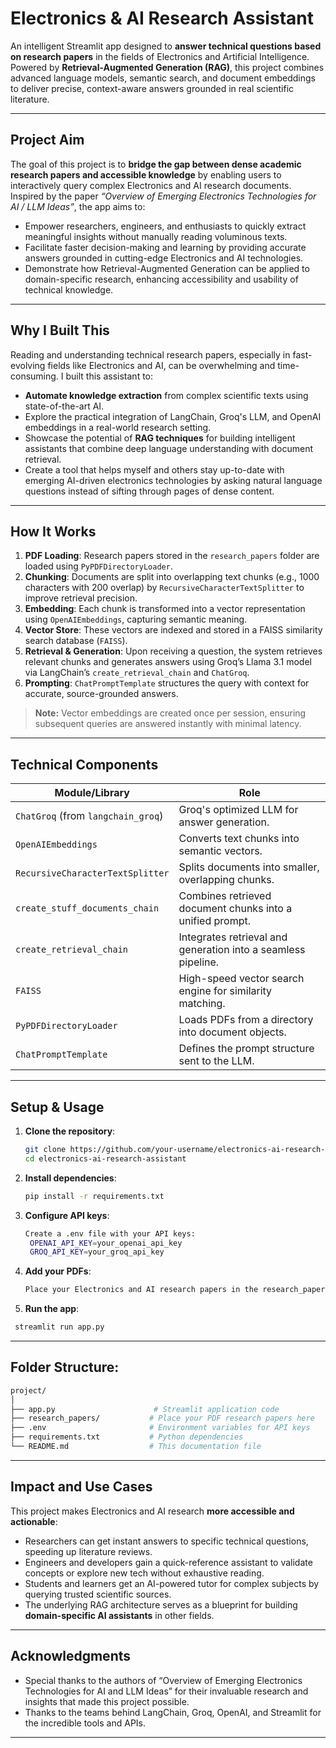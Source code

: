 # Electronics & AI Research Assistant

An intelligent Streamlit app designed to **answer technical questions based on research papers** in the fields of Electronics and Artificial Intelligence. Powered by **Retrieval-Augmented Generation (RAG)**, this project combines advanced language models, semantic search, and document embeddings to deliver precise, context-aware answers grounded in real scientific literature.

---

## Project Aim

The goal of this project is to **bridge the gap between dense academic research papers and accessible knowledge** by enabling users to interactively query complex Electronics and AI research documents. Inspired by the paper *“Overview of Emerging Electronics Technologies for AI / LLM Ideas”*, the app aims to:

- Empower researchers, engineers, and enthusiasts to quickly extract meaningful insights without manually reading voluminous texts.
- Facilitate faster decision-making and learning by providing accurate answers grounded in cutting-edge Electronics and AI technologies.
- Demonstrate how Retrieval-Augmented Generation can be applied to domain-specific research, enhancing accessibility and usability of technical knowledge.

---

## Why I Built This

Reading and understanding technical research papers, especially in fast-evolving fields like Electronics and AI, can be overwhelming and time-consuming. I built this assistant to:

- **Automate knowledge extraction** from complex scientific texts using state-of-the-art AI.
- Explore the practical integration of LangChain, Groq's LLM, and OpenAI embeddings in a real-world research setting.
- Showcase the potential of **RAG techniques** for building intelligent assistants that combine deep language understanding with document retrieval.
- Create a tool that helps myself and others stay up-to-date with emerging AI-driven electronics technologies by asking natural language questions instead of sifting through pages of dense content.

---

##  How It Works

1. **PDF Loading**: Research papers stored in the `research_papers` folder are loaded using `PyPDFDirectoryLoader`.
2. **Chunking**: Documents are split into overlapping text chunks (e.g., 1000 characters with 200 overlap) by `RecursiveCharacterTextSplitter` to improve retrieval precision.
3. **Embedding**: Each chunk is transformed into a vector representation using `OpenAIEmbeddings`, capturing semantic meaning.
4. **Vector Store**: These vectors are indexed and stored in a FAISS similarity search database (`FAISS`).
5. **Retrieval & Generation**: Upon receiving a question, the system retrieves relevant chunks and generates answers using Groq’s Llama 3.1 model via LangChain’s `create_retrieval_chain` and `ChatGroq`.
6. **Prompting**: `ChatPromptTemplate` structures the query with context for accurate, source-grounded answers.

>  **Note:** Vector embeddings are created once per session, ensuring subsequent queries are answered instantly with minimal latency.

---

##  Technical Components

| Module/Library | Role |
| -------------- | ---- |
| `ChatGroq` (from `langchain_groq`) | Groq's optimized LLM for answer generation. |
| `OpenAIEmbeddings` | Converts text chunks into semantic vectors. |
| `RecursiveCharacterTextSplitter` | Splits documents into smaller, overlapping chunks. |
| `create_stuff_documents_chain` | Combines retrieved document chunks into a unified prompt. |
| `create_retrieval_chain` | Integrates retrieval and generation into a seamless pipeline. |
| `FAISS` | High-speed vector search engine for similarity matching. |
| `PyPDFDirectoryLoader` | Loads PDFs from a directory into document objects. |
| `ChatPromptTemplate` | Defines the prompt structure sent to the LLM. |

---

## Setup & Usage

1. **Clone the repository**:
   ```bash
   git clone https://github.com/your-username/electronics-ai-research-assistant.git
   cd electronics-ai-research-assistant
   ```
2. **Install dependencies**:
   ```bash
   pip install -r requirements.txt
   ```
3. **Configure API keys**:
   ```bash
   Create a .env file with your API keys:
    OPENAI_API_KEY=your_openai_api_key
    GROQ_API_KEY=your_groq_api_key
   ```
4. **Add your PDFs**:
   ```bash
   Place your Electronics and AI research papers in the research_papers/ folder.
   ```
5. **Run the app**:
  ``` bash
   streamlit run app.py
  ```
---

## Folder Structure:
```bash
project/
│
├── app.py                      # Streamlit application code
├── research_papers/           # Place your PDF research papers here
├── .env                       # Environment variables for API keys
├── requirements.txt           # Python dependencies
└── README.md                  # This documentation file

```
---
## Impact and Use Cases

This project makes Electronics and AI research **more accessible and actionable**:

- Researchers can get instant answers to specific technical questions, speeding up literature reviews.
- Engineers and developers gain a quick-reference assistant to validate concepts or explore new tech without exhaustive reading.
- Students and learners get an AI-powered tutor for complex subjects by querying trusted scientific sources.
- The underlying RAG architecture serves as a blueprint for building **domain-specific AI assistants** in other fields.
---

## Acknowledgments
 - Special thanks to the authors of “Overview of Emerging Electronics Technologies for AI and LLM Ideas” for their invaluable research and insights that made this project possible.
 - Thanks to the teams behind LangChain, Groq, OpenAI, and Streamlit for the incredible tools and APIs.

---

























